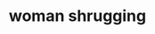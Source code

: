 ---
layout: people&body
title: woman shrugging
emoji: woman_shrugging
permalink: 🤷‍♀️.html
image: assets/img/3moji/woman_shrugging.png
---